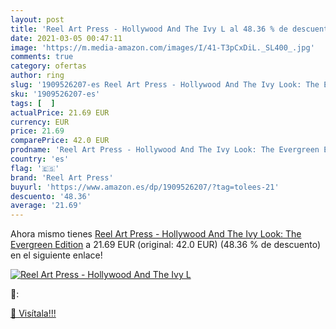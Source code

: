 ```yaml
---
layout: post
title: 'Reel Art Press - Hollywood And The Ivy L al 48.36 % de descuento'
date: 2021-03-05 00:47:11
image: 'https://m.media-amazon.com/images/I/41-T3pCxDiL._SL400_.jpg'
comments: true
category: ofertas
author: ring
slug: '1909526207-es Reel Art Press - Hollywood And The Ivy Look: The Evergreen...'
sku: '1909526207-es'
tags: [  ]
actualPrice: 21.69 EUR
currency: EUR
price: 21.69
comparePrice: 42.0 EUR
prodname: 'Reel Art Press - Hollywood And The Ivy Look: The Evergreen Edition'
country: 'es'
flag: '🇪🇸'
brand: 'Reel Art Press'
buyurl: 'https://www.amazon.es/dp/1909526207/?tag=tolees-21'
descuento: '48.36'
average: '21.69'
---
```


Ahora mismo tienes [Reel Art Press - Hollywood And The Ivy Look: The Evergreen Edition](https://www.amazon.es/dp/1909526207/?tag=tolees-21) a 21.69 EUR (original: 42.0 EUR) (48.36 %  de descuento) en el siguiente enlace!

[![Reel Art Press - Hollywood And The Ivy L](https://m.media-amazon.com/images/I/41-T3pCxDiL._SL400_.jpg)](https://www.amazon.es/dp/1909526207/?tag=tolees-21)

🔎:


[🛒 Visítala!!!](https://www.amazon.es/dp/1909526207/?tag=tolees-21)
